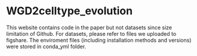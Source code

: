 # WGD2celltype_evolution

This website contains code in the paper but not datasets since size limitation of Github. 
For datasets, please refer to files we uploaded to figshare.
The enviroment files (including installation methods and versions) were stored in conda_yml folder.


